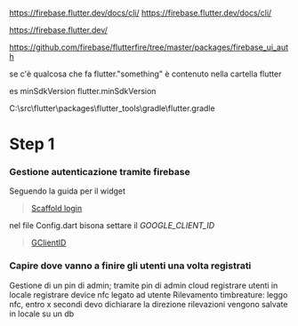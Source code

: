 https://firebase.flutter.dev/docs/cli/
https://firebase.flutter.dev/docs/cli/

https://firebase.flutter.dev/

https://github.com/firebase/flutterfire/tree/master/packages/firebase_ui_auth



se c'è qualcosa che fa flutter."something"
è contenuto nella cartella flutter

es
minSdkVersion flutter.minSdkVersion

C:\src\flutter\packages\flutter_tools\gradle\flutter.gradle

# Step 1

### Gestione autenticazione tramite firebase

Seguendo la guida per il widget

 > [Scaffold login ](https://github.com/firebase/flutterfire/blob/master/packages/firebase_ui_auth/example/lib/config.dart)
 
 nel file Config.dart bisona settare il 
 *GOOGLE_CLIENT_ID*

 > [GClientID](https://developers.google.com/identity/gsi/web/guides/get-google-api-clientid?hl=it)

### Capire dove vanno a finire gli utenti una volta registrati


Gestione di un pin di admin;
  tramite pin di admin  cloud
  registrare utenti in locale
  registrare device nfc legato ad utente
Rilevamento timbreature: leggo nfc, entro x secondi devo dichiarare la direzione
rilevazioni vengono salvate in locale su un db 

  
  
